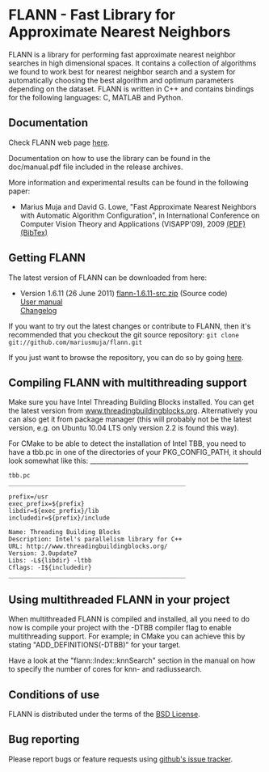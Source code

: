 FLANN - Fast Library for Approximate Nearest Neighbors
======================================================

FLANN is a library for performing fast approximate nearest neighbor searches in high dimensional spaces. It contains a collection of algorithms we found to work best for nearest neighbor search and a system for automatically choosing the best algorithm and optimum parameters depending on the dataset.
FLANN is written in C++ and contains bindings for the following languages: C, MATLAB and Python.


Documentation
-------------

Check FLANN web page [here](http://www.cs.ubc.ca/~mariusm/flann).

Documentation on how to use the library can be found in the doc/manual.pdf file included in the release archives.

More information and experimental results can be found in the following paper:

  * Marius Muja and David G. Lowe, "Fast Approximate Nearest Neighbors with Automatic Algorithm Configuration", in International Conference on Computer Vision Theory and Applications (VISAPP'09), 2009 [(PDF)](http://people.cs.ubc.ca/~mariusm/uploads/FLANN/flann_visapp09.pdf) [(BibTex)](http://people.cs.ubc.ca/~mariusm/index.php/FLANN/BibTex)


Getting FLANN
-------------

The latest version of FLANN can be downloaded from here:

 *  Version 1.6.11 (26 June 2011)
    [flann-1.6.11-src.zip](http://people.cs.ubc.ca/~mariusm/uploads/FLANN/flann-1.6.11-src.zip) (Source code)  
    [User manual](http://people.cs.ubc.ca/~mariusm/uploads/FLANN/flann_manual-1.6.11.pdf)  
    [Changelog](https://github.com/mariusmuja/flann/blob/master/ChangeLog)  

If you want to try out the latest changes or contribute to FLANN, then it's recommended that you checkout the git source repository: `git clone git://github.com/mariusmuja/flann.git`

If you just want to browse the repository, you can do so by going [here](https://github.com/mariusmuja/flann).


Compiling FLANN with multithreading support
------------------------------------------

Make sure you have Intel Threading Building Blocks installed. You can get the latest version from www.threadingbuildingblocks.org. Alternatively you can also get it from package manager (this will probably not be the latest version, e.g. on Ubuntu 10.04 LTS only version 2.2 is found this way).

For CMake to be able to detect the installation of Intel TBB, you need to have a tbb.pc in one of the directories of your PKG_CONFIG_PATH, it should look somewhat like this:
    _________________________________________________

    tbb.pc
    _________________________________________________

    prefix=/usr
    exec_prefix=${prefix}
    libdir=${exec_prefix}/lib
    includedir=${prefix}/include

    Name: Threading Building Blocks
    Description: Intel's parallelism library for C++
    URL: http://www.threadingbuildingblocks.org/
    Version: 3.0update7
    Libs: -L${libdir} -ltbb
    Cflags: -I${includedir} 
    _________________________________________________


Using multithreaded FLANN in your project
-----------------------------------------

When multithreaded FLANN is compiled and installed, all you need to do now is compile your project with the -DTBB compiler flag to enable multithreading support. For example; in CMake you can achieve this by stating "ADD_DEFINITIONS(-DTBB)" for your target.

Have a look at the "flann::Index::knnSearch" section in the manual on how to specify the number of cores for knn- and radiussearch.


Conditions of use
-----------------

FLANN is distributed under the terms of the [BSD License](https://github.com/mariusmuja/flann/blob/master/COPYING).

Bug reporting
-------------

Please report bugs or feature requests using [github's issue tracker](http://github.com/mariusmuja/flann/issues).
